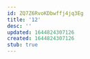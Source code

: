 ```yaml
---
id: ZQ7Z6RvoKDbwffj4jq3Eg
title: '12'
desc: ''
updated: 1644824307126
created: 1644824307126
stub: true
---
```


